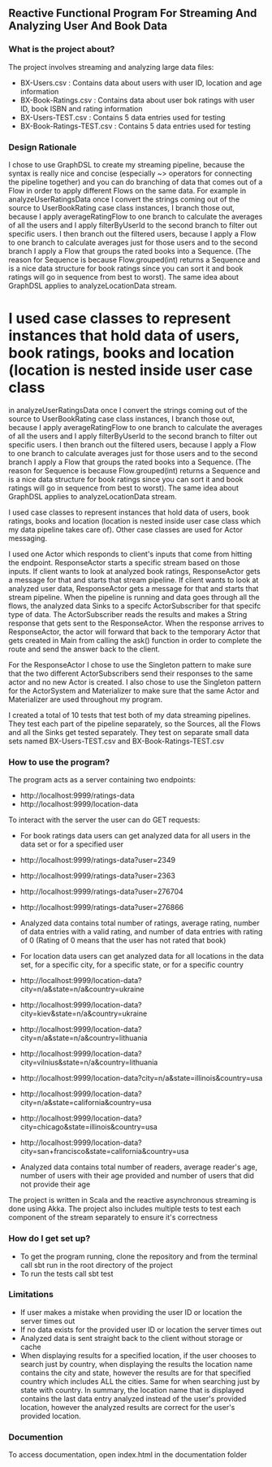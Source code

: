 ## Reactive Functional Program For Streaming And Analyzing User And Book Data ##

### What is the project about? ###

The project involves streaming and analyzing large data files:

* BX-Users.csv : Contains data about users with user ID, location and age information
* BX-Book-Ratings.csv : Contains data about user bok ratings with user ID, book ISBN and rating information
* BX-Users-TEST.csv : Contains 5 data entries used for testing
* BX-Book-Ratings-TEST.csv : Contains 5 data entries used for testing

### Design Rationale ###

I chose to use GraphDSL to create my streaming pipeline, because the syntax is really nice and concise (especially ~> operators for connecting
the pipeline together) and you can do branching of data that comes out of a Flow in order to apply different Flows on the same data.  For example
in analyzeUserRatingsData once I convert the strings coming out of the source to UserBookRating case class instances, I branch those out, because
I apply averageRatingFlow to one branch to calculate the averages of all the users and I apply filterByUserId to the second branch to filter out
specific users.  I then branch out the filtered users, because I apply a Flow to one branch to calculate averages just for those users and to the
second branch I apply a Flow that groups the rated books into a Sequence.  (The reason for Sequence is because Flow.grouped(int) returns a
Sequence and is a nice data structure for book ratings since you can sort it and book ratings will go in sequence from best to worst). The same
idea about GraphDSL applies to analyzeLocationData stream.

I used case classes to represent instances that hold data of users, book ratings, books and location (location is nested inside user case class
=======
in analyzeUserRatingsData once I convert the strings coming out of the source to UserBookRating case class instances, I branch those out, because 
I apply averageRatingFlow to one branch to calculate the averages of all the users and I apply filterByUserId to the second branch to filter out 
specific users.  I then branch out the filtered users, because I apply a Flow to one branch to calculate averages just for those users and to the
second branch I apply a Flow that groups the rated books into a Sequence.  (The reason for Sequence is because Flow.grouped(int) returns a 
Sequence and is a nice data structure for book ratings since you can sort it and book ratings will go in sequence from best to worst). The same 
idea about GraphDSL applies to analyzeLocationData stream.

I used case classes to represent instances that hold data of users, book ratings, books and location (location is nested inside user case class 
which my data pipeline takes care of).  Other case classes are used for Actor messaging.

I used one Actor which responds to client's inputs that come from hitting the endpoint.  ResponseActor starts a specific stream based on those
inputs.  If client wants to look at analyzed book ratings, ResponseActor gets a message for that and starts that stream pipeline.  If client
wants to look at analyzed user data, ResponseActor gets a message for that and starts that stream pipeline.  When the pipeline is running and
data goes through all the flows, the analyzed data Sinks to a specifc ActorSubscriber for that specifc type of data.  The ActorSubscriber reads
the results and makes a String response that gets sent to the ResponseActor.  When the response arrives to ResponseActor, the actor will forward
that back to the temporary Actor that gets created in Main from calling the ask() function in order to complete the route and send the answer
back to the client.

For the ResponseActor I chose to use the Singleton pattern to make sure that the two different ActorSubscribers send their responses to the same
actor and no new Actor is created. I also chose to use the Singleton pattern for the ActorSystem and Materializer to make sure that the same
Actor and Materializer are used throughout my program.

I created a total of 10 tests that test both of my data streaming pipelines.  They test each part of the pipeline separately, so the Sources,
all the Flows and all the Sinks get tested separately.  They test on separate small data sets named BX-Users-TEST.csv and BX-Book-Ratings-TEST.csv

### How to use the program? ###

The program acts as a server containing two endpoints:

* http://localhost:9999/ratings-data
* http://localhost:9999/location-data

To interact with the server the user can do GET requests:

* For book ratings data users can get analyzed data for all users in the data set or for a specified user
* http://localhost:9999/ratings-data?user=2349
* http://localhost:9999/ratings-data?user=2363
* http://localhost:9999/ratings-data?user=276704
* http://localhost:9999/ratings-data?user=276866
* Analyzed data contains total number of ratings, average rating, number of data entries with a valid rating, and number
    of data entries with rating of 0 (Rating of 0 means that the user has not rated that book)

* For location data users can get analyzed data for all locations in the data set, for a specific city, for a specific
    state, or for a specific country
* http://localhost:9999/location-data?city=n/a&state=n/a&country=ukraine
* http://localhost:9999/location-data?city=kiev&state=n/a&country=ukraine
* http://localhost:9999/location-data?city=n/a&state=n/a&country=lithuania
* http://localhost:9999/location-data?city=vilnius&state=n/a&country=lithuania
* http://localhost:9999/location-data?city=n/a&state=illinois&country=usa
* http://localhost:9999/location-data?city=n/a&state=california&country=usa
* http://localhost:9999/location-data?city=chicago&state=illinois&country=usa
* http://localhost:9999/location-data?city=san+francisco&state=california&country=usa
* Analyzed data contains total number of readers, average reader's age, number of users with their age provided and
    number of users that did not provide their age

The project is written in Scala and the reactive asynchronous streaming is done using Akka. The project also includes
multiple tests to test each component of the stream separately to ensure it's correctness

### How do I get set up? ###
* To get the program running, clone the repository and from the terminal call sbt run in the root directory of
    the project
* To run the tests call sbt test

### Limitations ###

* If user makes a mistake when providing the user ID or location the server times out
* If no data exists for the provided user ID or location the server times out
* Analyzed data is sent straight back to the client without storage or cache
* When displaying results for a specified location, if the user chooses to search just by country, when displaying the results the location name
    contains the city and state, however the results are for that specified country which includes ALL the cities. Same for when searching just
    by state with country.  In summary, the location name that is displayed contains the last data entry analyzed instead of the user's provided
    location, however the analyzed results are correct for the user's provided location.

### Documention ###

To access documentation, open index.html in the documentation folder
